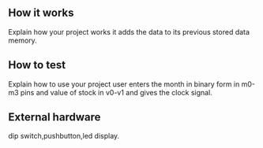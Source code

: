<!---

This file is used to generate your project datasheet. Please fill in the information below and delete any unused
sections.

You can also include images in this folder and reference them in the markdown. Each image must be less than
512 kb in size, and the combined size of all images must be less than 1 MB.
-->

## How it works
Explain how your project works
it adds the data to its previous stored data memory.

## How to test
Explain how to use your project
user enters the month in binary form in m0-m3 pins and value of stock in v0-v1 and gives the clock signal.

## External hardware

dip switch,pushbutton,led display.
